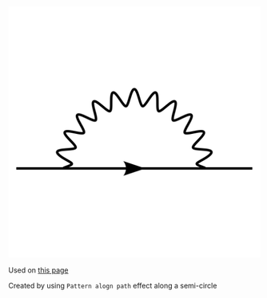 ![The vector graphic](3-optimized.svg)

Used on [this page](https://en.wikipedia.org/wiki/Renormalization)

Created by using `Pattern alogn path` effect along a semi-circle

